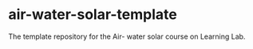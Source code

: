 # air-water-solar-template
The template repository for the Air- water solar course on Learning Lab.
